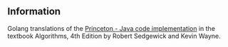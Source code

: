 ## Information
Golang translations of the [Princeton - Java code implementation](http://algs4.cs.princeton.edu/code/)
in the textbook Algorithms, 4th Edition by Robert Sedgewick and Kevin Wayne.
